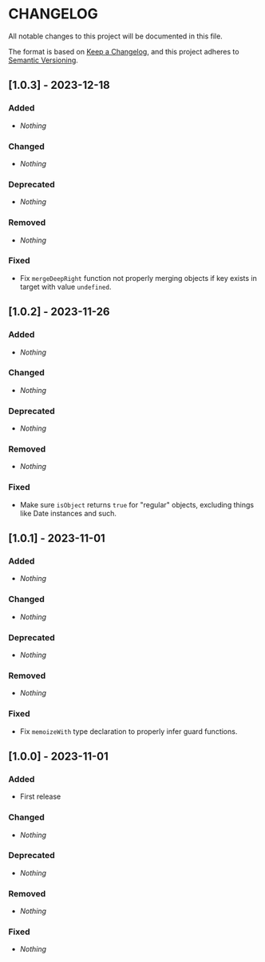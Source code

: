 # CHANGELOG

All notable changes to this project will be documented in this file.

The format is based on [Keep a Changelog](https://keepachangelog.com/en/1.0.0/), and this project adheres to [Semantic Versioning](https://semver.org).

## [1.0.3] - 2023-12-18
### Added
* *Nothing*

### Changed
* *Nothing*

### Deprecated
* *Nothing*

### Removed
* *Nothing*

### Fixed
* Fix `mergeDeepRight` function not properly merging objects if key exists in target with value `undefined`.


## [1.0.2] - 2023-11-26
### Added
* *Nothing*

### Changed
* *Nothing*

### Deprecated
* *Nothing*

### Removed
* *Nothing*

### Fixed
* Make sure `isObject` returns `true` for "regular" objects, excluding things like Date instances and such.


## [1.0.1] - 2023-11-01
### Added
* *Nothing*

### Changed
* *Nothing*

### Deprecated
* *Nothing*

### Removed
* *Nothing*

### Fixed
* Fix `memoizeWith` type declaration to properly infer guard functions.


## [1.0.0] - 2023-11-01
### Added
* First release

### Changed
* *Nothing*

### Deprecated
* *Nothing*

### Removed
* *Nothing*

### Fixed
* *Nothing*
